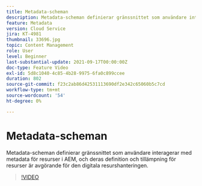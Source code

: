 ```yaml
---
title: Metadata-scheman
description: Metadata-scheman definierar gränssnittet som användare interagerar med metadata för resurser i AEM, och deras definition och tillämpning för resurser är avgörande för den digitala resurshanteringen.
feature: Metadata
version: Cloud Service
jira: KT-4981
thumbnail: 33696.jpg
topic: Content Management
role: User
level: Beginner
last-substantial-update: 2021-09-17T00:00:00Z
doc-type: Feature Video
exl-id: 5d8c1040-4c85-4b28-9975-6fa0c899ccee
duration: 802
source-git-commit: f23c2ab86d42531113690df2e342c65060b5c7cd
workflow-type: tm+mt
source-wordcount: '54'
ht-degree: 0%

---
```


# Metadata-scheman

Metadata-scheman definierar gränssnittet som användare interagerar med metadata för resurser i AEM, och deras definition och tillämpning för resurser är avgörande för den digitala resurshanteringen.

>[!VIDEO](https://video.tv.adobe.com/v/33696?quality=12&learn=on)
